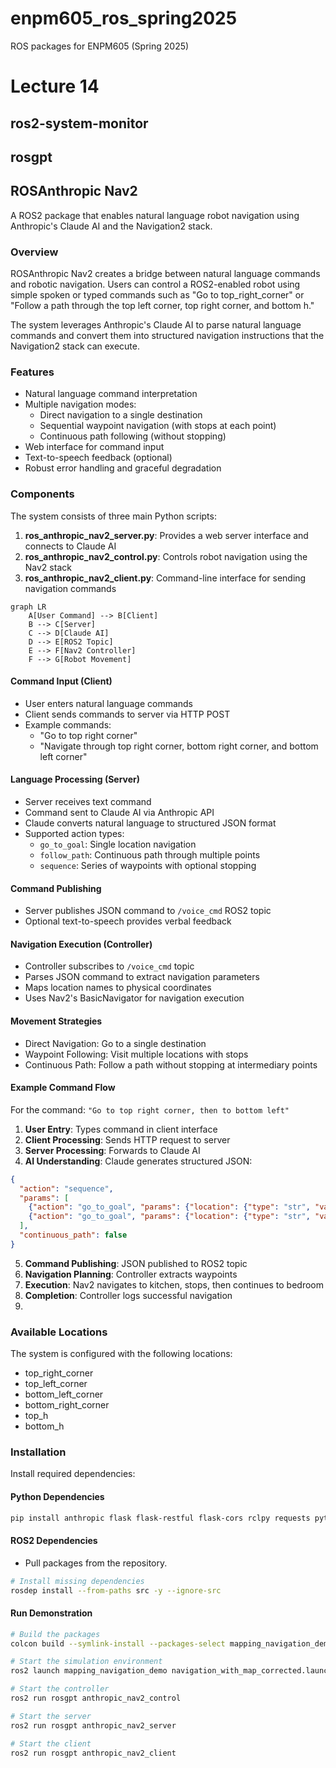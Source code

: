 # enpm605_ros_spring2025
ROS packages for ENPM605 (Spring 2025)

# Lecture 14

## ros2-system-monitor

## rosgpt

## ROSAnthropic Nav2

A ROS2 package that enables natural language robot navigation using Anthropic's Claude AI and the Navigation2 stack.

### Overview

ROSAnthropic Nav2 creates a bridge between natural language commands and robotic navigation. Users can control a ROS2-enabled robot using simple spoken or typed commands such as "Go to top_right_corner" or "Follow a path through the top left corner, top right corner, and bottom h."

The system leverages Anthropic's Claude AI to parse natural language commands and convert them into structured navigation instructions that the Navigation2 stack can execute.

### Features

- Natural language command interpretation
- Multiple navigation modes:
  - Direct navigation to a single destination
  - Sequential waypoint navigation (with stops at each point)
  - Continuous path following (without stopping)
- Web interface for command input
- Text-to-speech feedback (optional)
- Robust error handling and graceful degradation


### Components

The system consists of three main Python scripts:

1. **ros_anthropic_nav2_server.py**: Provides a web server interface and connects to Claude AI
2. **ros_anthropic_nav2_control.py**: Controls robot navigation using the Nav2 stack
3. **ros_anthropic_nav2_client.py**: Command-line interface for sending navigation commands

```mermaid
graph LR
    A[User Command] --> B[Client]
    B --> C[Server]
    C --> D[Claude AI]
    D --> E[ROS2 Topic]
    E --> F[Nav2 Controller]
    F --> G[Robot Movement]
```
#### Command Input (Client)
- User enters natural language commands
- Client sends commands to server via HTTP POST
- Example commands:
  - "Go to top right corner"
  - "Navigate through top right corner, bottom right corner, and bottom left corner"

#### Language Processing (Server)

- Server receives text command
- Command sent to Claude AI via Anthropic API
- Claude converts natural language to structured JSON format
- Supported action types:
  - `go_to_goal`: Single location navigation
  - `follow_path`: Continuous path through multiple points
  - `sequence`: Series of waypoints with optional stopping

#### Command Publishing

- Server publishes JSON command to `/voice_cmd` ROS2 topic
- Optional text-to-speech provides verbal feedback

#### Navigation Execution (Controller)

- Controller subscribes to `/voice_cmd` topic
- Parses JSON command to extract navigation parameters
- Maps location names to physical coordinates
- Uses Nav2's BasicNavigator for navigation execution

####  Movement Strategies

- Direct Navigation: Go to a single destination
- Waypoint Following: Visit multiple locations with stops
- Continuous Path: Follow a path without stopping at intermediary points

#### Example Command Flow

For the command: `"Go to top right corner, then to bottom left"`

1. **User Entry**: Types command in client interface
2. **Client Processing**: Sends HTTP request to server
3. **Server Processing**: Forwards to Claude AI
4. **AI Understanding**: Claude generates structured JSON:
```json
{
  "action": "sequence", 
  "params": [
    {"action": "go_to_goal", "params": {"location": {"type": "str", "value": "top_right_corner"}}},
    {"action": "go_to_goal", "params": {"location": {"type": "str", "value": "bottom_left_corner"}}}
  ],
  "continuous_path": false
}
```
5. **Command Publishing**: JSON published to ROS2 topic
6. **Navigation Planning**: Controller extracts waypoints
7. **Execution**: Nav2 navigates to kitchen, stops, then continues to bedroom
8. **Completion**: Controller logs successful navigation
9. 
### Available Locations

The system is configured with the following locations:
- top_right_corner
- top_left_corner
- bottom_left_corner
- bottom_right_corner
- top_h
- bottom_h

### Installation

Install required dependencies:

#### Python Dependencies

```bash
pip install anthropic flask flask-restful flask-cors rclpy requests pyttsx3 transforms3d
```

#### ROS2 Dependencies

- Pull packages from the repository.
```bash
# Install missing dependencies
rosdep install --from-paths src -y --ignore-src

```

#### Run Demonstration
```bash
# Build the packages
colcon build --symlink-install --packages-select mapping_navigation_demo rosgpt

# Start the simulation environment
ros2 launch mapping_navigation_demo navigation_with_map_corrected.launch.py

# Start the controller
ros2 run rosgpt anthropic_nav2_control

# Start the server
ros2 run rosgpt anthropic_nav2_server

# Start the client
ros2 run rosgpt anthropic_nav2_client

```